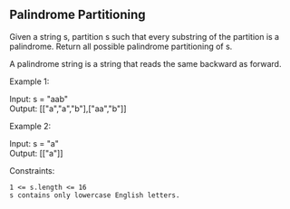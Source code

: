 ## Palindrome Partitioning

Given a string s, partition s such that every substring of the partition is a palindrome. Return all possible palindrome partitioning of s.

A palindrome string is a string that reads the same backward as forward.

 

Example 1:

Input: s = "aab"    
Output: [["a","a","b"],["aa","b"]]    

Example 2:

Input: s = "a"  
Output: [["a"]]  

 

Constraints:

    1 <= s.length <= 16
    s contains only lowercase English letters.


